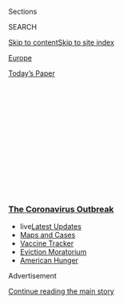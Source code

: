 <div id="app">

<div>

<div>

<div>

<div class="NYTAppHideMasthead css-1q2w90k e1suatyy0">

<div class="section css-ui9rw0 e1suatyy2">

<div class="css-eph4ug er09x8g0">

<div class="css-6n7j50">

</div>

<span class="css-1dv1kvn">Sections</span>

<div class="css-10488qs">

<span class="css-1dv1kvn">SEARCH</span>

</div>

[Skip to content](#site-content)[Skip to site
index](#site-index)

</div>

<div id="masthead-section-label" class="css-1wr3we4 eaxe0e00">

[Europe](https://www.nytimes3xbfgragh.onion/section/world/europe)

</div>

<div class="css-10698na e1huz5gh0">

</div>

</div>

<div id="masthead-bar-one" class="section hasLinks css-15hmgas e1csuq9d3">

<div class="css-uqyvli e1csuq9d0">

</div>

<div class="css-1uqjmks e1csuq9d1">

</div>

<div class="css-9e9ivx">

[](https://myaccount.nytimes3xbfgragh.onion/auth/login?response_type=cookie&client_id=vi)

</div>

<div class="css-1bvtpon e1csuq9d2">

[Today’s
Paper](https://www.nytimes3xbfgragh.onion/section/todayspaper)

</div>

</div>

</div>

</div>

<div data-aria-hidden="false">

<div id="site-content" data-role="main">

<div>

<div class="css-1aor85t" style="opacity:0.000000001;z-index:-1;visibility:hidden">

<div class="css-1hqnpie">

<div class="css-epjblv">

<span class="css-17xtcya">[Europe](/section/world/europe)</span><span class="css-x15j1o">|</span><span class="css-fwqvlz">U.K.
Declares Coronavirus ‘Imminent Threat’ as Europe
Scrambles</span>

</div>

<div class="css-k008qs">

<div class="css-1iwv8en">

<span class="css-18z7m18"></span>

<div>

</div>

</div>

<span class="css-1n6z4y">https://nyti.ms/39p03O8</span>

<div class="css-1705lsu">

<div class="css-4xjgmj">

<div class="css-4skfbu" data-role="toolbar" data-aria-label="Social Media Share buttons, Save button, and Comments Panel with current comment count" data-testid="share-tools">

  - 
  - 
  - 
  - 
    
    <div class="css-6n7j50">
    
    </div>

  - 

</div>

</div>

</div>

</div>

</div>

</div>

<div class="css-13pd83m">

<div class="css-l9svim">

### [<span class="css-pa1jbp"><span class="css-1rxm0ex">The Coronavirus</span><span class="css-1rxm0ex"> Outbreak</span></span>](https://www.nytimes3xbfgragh.onion/news-event/coronavirus?name=styln-coronavirus-national&region=TOP_BANNER&block=storyline_menu_recirc&action=click&pgtype=Article&impression_id=92faac00-f1ce-11ea-b607-5f01091b4cf2&variant=undefined)

  - <span class="css-ousu42"><span class="css-12clwdu">live</span>[Latest
    Updates](https://www.nytimes3xbfgragh.onion/2020/09/08/world/covid-19-coronavirus.html?name=styln-coronavirus-national&region=TOP_BANNER&block=storyline_menu_recirc&action=click&pgtype=Article&impression_id=92fad310-f1ce-11ea-b607-5f01091b4cf2&variant=undefined)</span>
  - <span class="css-ousu42">[Maps and
    Cases](https://www.nytimes3xbfgragh.onion/interactive/2020/us/coronavirus-us-cases.html?name=styln-coronavirus-national&region=TOP_BANNER&block=storyline_menu_recirc&action=click&pgtype=Article&impression_id=92fad311-f1ce-11ea-b607-5f01091b4cf2&variant=undefined)</span>
  - <span class="css-ousu42">[Vaccine
    Tracker](https://www.nytimes3xbfgragh.onion/interactive/2020/science/coronavirus-vaccine-tracker.html?name=styln-coronavirus-national&region=TOP_BANNER&block=storyline_menu_recirc&action=click&pgtype=Article&impression_id=92fad312-f1ce-11ea-b607-5f01091b4cf2&variant=undefined)</span>
  - <span class="css-ousu42">[Eviction
    Moratorium](https://www.nytimes3xbfgragh.onion/2020/09/02/your-money/eviction-moratorium-covid.html?name=styln-coronavirus-national&region=TOP_BANNER&block=storyline_menu_recirc&action=click&pgtype=Article&impression_id=92fad313-f1ce-11ea-b607-5f01091b4cf2&variant=undefined)</span>
  - <span class="css-ousu42">[American
    Hunger](https://www.nytimes3xbfgragh.onion/interactive/2020/09/02/magazine/food-insecurity-hunger-us.html?name=styln-coronavirus-national&region=TOP_BANNER&block=storyline_menu_recirc&action=click&pgtype=Article&impression_id=92fad314-f1ce-11ea-b607-5f01091b4cf2&variant=undefined)</span>

</div>

</div>

<div id="top-wrapper" class="css-1sy8kpn">

<div id="top-slug" class="css-l9onyx">

Advertisement

</div>

[Continue reading the main
story](#after-top)

<div class="ad top-wrapper" style="text-align:center;height:100%;display:block;min-height:250px">

<div id="top" class="place-ad" data-position="top" data-size-key="top">

</div>

</div>

<div id="after-top">

</div>

</div>

<div>

<div id="sponsor-wrapper" class="css-1hyfx7x">

<div id="sponsor-slug" class="css-19vbshk">

Supported by

</div>

[Continue reading the main
story](#after-sponsor)

<div id="sponsor" class="ad sponsor-wrapper" style="text-align:center;height:100%;display:block">

</div>

<div id="after-sponsor">

</div>

</div>

<div class="css-186x18t">

</div>

<div class="css-1vkm6nb ehdk2mb0">

# U.K. Declares Coronavirus ‘Imminent Threat’ as Europe Scrambles

</div>

The declaration lets English public health officials isolate individuals
who may have contracted the virus. It came as the number of cases in the
country rose to eight on Monday.

<div class="css-79elbk" data-testid="photoviewer-wrapper">

<div class="css-z3e15g" data-testid="photoviewer-wrapper-hidden">

</div>

<div class="css-1a48zt4 ehw59r15" data-testid="photoviewer-children">

![<span class="css-16f3y1r e13ogyst0" data-aria-hidden="true">British
citizens repatriated from Hubei Province arriving on Sunday at the
conference center where they will be held in
quarantine.</span><span class="css-cnj6d5 e1z0qqy90" itemprop="copyrightHolder"><span class="css-1ly73wi e1tej78p0">Credit...</span><span><span>Neil
Hall/EPA, via
Shutterstock</span></span></span>](https://static01.graylady3jvrrxbe.onion/images/2020/02/10/world/10virus-europe01/merlin_168628281_06dce942-5e68-4dfb-9230-943c7619e371-articleLarge.jpg?quality=75&auto=webp&disable=upscale)

</div>

</div>

<div class="css-18e8msd">

<div class="css-vp77d3 epjyd6m0">

<div class="css-1baulvz">

By [<span class="css-1baulvz" itemprop="name">Megan
Specia</span>](https://www.nytimes3xbfgragh.onion/by/megan-specia) and
<span class="css-1baulvz last-byline" itemprop="name">Constant
Méheut</span>

</div>

</div>

  - 
    
    <div class="css-ld3wwf e16638kd2">
    
    Published Feb. 10, 2020Updated Feb. 14,
    2020
    
    </div>

  - 
    
    <div class="css-4xjgmj">
    
    <div class="css-pvvomx" data-role="toolbar" data-aria-label="Social Media Share buttons, Save button, and Comments Panel with current comment count" data-testid="share-tools">
    
      - 
      - 
      - 
      - 
        
        <div class="css-6n7j50">
        
        </div>
    
      - 
    
    </div>
    
    </div>

</div>

</div>

<div class="section meteredContent css-1r7ky0e" name="articleBody" itemprop="articleBody">

<div class="css-1fanzo5 StoryBodyCompanionColumn">

<div class="css-53u6y8">

LONDON — Britain’s health department declared the new coronavirus an
[“imminent
threat”](https://www.gov.uk/government/news/secretary-of-state-makes-new-regulations-on-coronavirus)
to public health and announced a series of measures to combat the spread
of the virus, a sign of the seriousness with which local health
authorities are treating the fears of the epidemic.

The newly introduced measures — which apply only in England — are among
the first in Europe to allow the health authorities to keep individuals
in quarantine if public health professionals believe they may be at risk
of spreading the virus.

Four more people in Britain linked to a cluster of transmissions at a
ski resort in France tested positive for the coronavirus, bringing the
total number of cases in the country to eight, the health department
announced Monday.

The coronavirus [has sickened more than 40,500
people](https://www.nytimes3xbfgragh.onion/interactive/2020/world/asia/china-wuhan-coronavirus-maps.html),
mostly in China, and at least 910 people have died since the virus first
emerged in Wuhan, a city of 11 million people in the central part of the
country late last year. Since that time, the virus has also spread to
[at least 24
countries](http://www.nytimes3xbfgragh.onion/2020/02/13/world/asia/china-coronavirus.html),
[triggering fears of a global
pandemic.](https://www.nytimes3xbfgragh.onion/2020/02/02/health/coronavirus-pandemic-china.html)

</div>

</div>

<div class="css-1fanzo5 StoryBodyCompanionColumn">

<div class="css-53u6y8">

*\[Read:* [*China says 1,700 health workers have contracted
coronavirus.*](https://www.nytimes3xbfgragh.onion/2020/02/14/world/asia/china-coronavirus.html)*\]*

The Department of Health and Social Care emphasized that the risk of
contracting the coronavirus in Britain remained “moderate,” even as the
government empowered the health authorities to forcibly quarantine
people. It also designated a hospital, near Liverpool, and a conference
center, northwest of London, as isolation facilities for those placed
under quarantine.

“I will do everything in my power to keep people in this country safe,”
Matt Hancock, Britain’s health secretary, [said in a
statement](https://www.gov.uk/government/news/health-secretary-announces-strengthened-legal-powers-to-bolster-public-health-protections-against-coronavirus).
“We are taking every possible step to control the outbreak of
coronavirus.”

He added that it meant health care providers would be “supported with
additional legal powers to keep people safe across the country,” noting
transmission of the coronavirus would “constitute a serious threat.”

The new measures were announced a day after a repatriation flight from
Hubei Province — Wuhan is the largest city in the area — carrying about
200 citizens from Britain and elsewhere landed at an air force base in
central England. British passengers were taken to the Kents Hill Park
conference center, about 50 miles northwest of London, for 14 days of
quarantine.

</div>

</div>

<div class="css-79elbk" data-testid="photoviewer-wrapper">

<div class="css-z3e15g" data-testid="photoviewer-wrapper-hidden">

</div>

<div class="css-1a48zt4 ehw59r15" data-testid="photoviewer-children">

![<span class="css-16f3y1r e13ogyst0" data-aria-hidden="true">A view of
the French Alpine resort of Les Contamines-Montjoie, the site of a
cluster of
cases.</span><span class="css-cnj6d5 e1z0qqy90" itemprop="copyrightHolder"><span class="css-1ly73wi e1tej78p0">Credit...</span><span>Denis
Balibouse/Reuters</span></span>](https://static01.graylady3jvrrxbe.onion/images/2020/02/10/world/10virus-europe02/10virus-europe02-articleLarge.jpg?quality=75&auto=webp&disable=upscale)

</div>

</div>

<div class="css-1fanzo5 StoryBodyCompanionColumn">

<div class="css-53u6y8">

Twenty Germans who were on board the evacuation flight were brought to a
Red Cross hospital in Berlin. Like 126 Germans who were picked up from
Wuhan earlier this month, those who arrived at the weekend agreed to a
quarantine time of two weeks. There are 14 known cases of the virus
across Germany.

</div>

</div>

<div class="css-1fanzo5 StoryBodyCompanionColumn">

<div class="css-53u6y8">

*\[Read:* [*U.K. businessman linked to coronavirus cluster comes
forward.*](http://www.nytimes3xbfgragh.onion/2020/02/11/world/europe/coronavirus-britain-steve-walsh.html)*\]*

By Monday morning, eight people in England had tested positive for the
coronavirus, [according to a statement from Professor Chris
Whitty](https://www.gov.uk/government/news/chief-medical-officer-for-england-announces-four-further-coronavirus-cases),
the Department of Health’s Chief Medical Officer for England, doubling
from a day earlier the known cases in the
country.

<div id="NYT_MAIN_CONTENT_1_REGION" class="css-9tf9ac">

<div>

<div id="styln-covid-updates-world" class="section interactive-content interactive-size-medium css-1ftcdic">

<div class="css-17ih8de interactive-body">

<div id="styln-briefing-block" data-asset-id="QXJ0aWNsZTpueXQ6Ly9hcnRpY2xlLzczNDIwODc0LTQ1NGYtNTQ4Ny1hYzExLTM0Mzg2ODUxZDI3ZA==">

<div class="briefing-block-header-section">

# [Latest Updates: The Coronavirus Outbreak](https://www.nytimes3xbfgragh.onion/2020/09/08/world/covid-19-coronavirus.html?action=click&pgtype=Article&state=default&region=MAIN_CONTENT_1&context=storylines_live_updates)

<div class="briefing-block-ts">

Updated 2020-09-08T12:22:35.182Z

</div>

</div>

  - [Trillions of dollars separate lawmakers’ proposals for virus
    relief.](https://www.nytimes3xbfgragh.onion/2020/09/08/world/covid-19-coronavirus.html?action=click&pgtype=Article&state=default&region=MAIN_CONTENT_1&context=storylines_live_updates#link-46162376)
  - [Nine drugmakers pledge to thoroughly vet any coronavirus
    vaccine.](https://www.nytimes3xbfgragh.onion/2020/09/08/world/covid-19-coronavirus.html?action=click&pgtype=Article&state=default&region=MAIN_CONTENT_1&context=storylines_live_updates#link-679303d7)
  - [‘The lockdown killed my father’: Farmer suicides add to India’s
    virus
    misery.](https://www.nytimes3xbfgragh.onion/2020/09/08/world/covid-19-coronavirus.html?action=click&pgtype=Article&state=default&region=MAIN_CONTENT_1&context=storylines_live_updates#link-1c973131)

<div class="briefing-block-footer">

<div class="briefing-block-footer-meta">

[See more
updates](https://www.nytimes3xbfgragh.onion/2020/09/08/world/covid-19-coronavirus.html?action=click&pgtype=Article&state=default&region=MAIN_CONTENT_1&context=storylines_live_updates)

</div>

<div class="briefing-block-briefinglinks">

<span>More live coverage:</span>
[Markets](https://www.nytimes3xbfgragh.onion/live/2020/09/08/business/stock-market-today-coronavirus?action=click&pgtype=Article&state=default&region=MAIN_CONTENT_1&context=storylines_live_updates)

</div>

</div>

</div>

</div>

</div>

</div>

</div>

“The new cases are all known contacts of a previously confirmed U.K.
case, and the virus was passed on in France,” Professor Whitty said in a
statement. “Experts at Public Health England continue to work hard
tracing patient contacts from the U.K. cases. They successfully
identified these individuals and ensured the appropriate support was
provided.”

The new cases in Britain are linked to cases in France, according to the
French health authorities which all [trace back to a group of British
citizens staying in a chalet](https://www.dailymotion.com/video/x7rnsoh)
in the Alpine village of Les Contamines-Montjoie, near Switzerland, late
last month.

A British man at the center of the transmissions is believed to have
contracted the coronavirus while attending a conference in Singapore,
before flying<span class="css-8l6xbc evw5hdy0"> </span>to Geneva on Jan.
24, and from there<span class="css-8l6xbc evw5hdy0"> </span>the village,
where he shared lodgings with a group of fellow Britons.

The man then returned to Britain on Jan. 28 on an easyJet flight, the
budget airline confirmed in an emailed statement. He is among the eight
people in Britain who have tested positive for the virus.

<div id="NYT_MAIN_CONTENT_2_REGION" class="css-9tf9ac">

<div>

</div>

</div>

EasyJet said in an emailed statement that it had been notified by the
public health authorities that a customer who had recently traveled on
flight EZS8481 from Geneva to London Gatwick on Jan. 28 had since
received a coronavirus diagnosis.

</div>

</div>

<div class="css-1fanzo5 StoryBodyCompanionColumn">

<div class="css-53u6y8">

“Public Health England is contacting all passengers who were seated in
the vicinity of the customer,” the company said in a statement, but
noted that since the man had not been experiencing any symptoms, the
risk to others on board the flight was “very low.”

At least one of the people who tested positive for the virus was
confirmed to be from Brighton, a seaside town on England’s south coast,
and the BBC reported on Monday that the County Oak medical center there
had to shut its doors after [a member of staff tested positive for the
virus](https://www.bbc.co.uk/news/uk-51447761).

A message on the center’s answering machine indicated it had been closed
for an “urgent operational health and safety
reason.”<span class="css-8l6xbc evw5hdy0"> </span>

Public Health England confirmed that two of the cases of coronavirus in
Britain were health care workers. Yvonne Doyle, Public Health England’s
medical director, said in a statement that all of the new cases
announced on Monday were “closely linked to one another.”

“Our priority has been to speak to those who have close and sustained
contact with confirmed cases, so we can advise them on what they can do
to limit the spread of the virus,” she said. “We are now working
urgently to identify all patients and other health care workers who may
have come into close contact, and at this stage we believe this to be a
relatively small
number.”

<div id="NYT_MAIN_CONTENT_3_REGION" class="css-9tf9ac">

<div>

<div id="styln-prism-freeform-1594220623585" class="section interactive-content interactive-size-medium css-1ftcdic">

<div class="css-17ih8de interactive-body">

<div id="prism-freeform-block-62914" class="css-19mumt8" data-role="complementary" data-storyline="The Coronavirus Outbreak" data-truncated="true" tabindex="0">

<div class="css-a8d9oz">

<div class="css-eb027h">

[](https://www.nytimes3xbfgragh.onion/news-event/coronavirus?action=click&pgtype=Article&state=default&region=MAIN_CONTENT_3&context=storylines_faq)

### The Coronavirus Outbreak ›

#### Frequently Asked Questions

Updated September 4, 2020

  - #### What are the symptoms of coronavirus?
    
      - In the beginning, the coronavirus [seemed like it was primarily
        a respiratory
        illness](https://www.nytimes3xbfgragh.onion/article/coronavirus-facts-history.html?action=click&pgtype=Article&state=default&region=MAIN_CONTENT_3&context=storylines_faq#link-6817bab5) —
        many patients had fever and chills, were weak and tired, and
        coughed a lot, though some people don’t show many symptoms at
        all. Those who seemed sickest had pneumonia or acute respiratory
        distress syndrome and received supplemental oxygen. By now,
        doctors have identified many more symptoms and syndromes. In
        April, [the C.D.C. added to the list of early
        signs](https://www.nytimes3xbfgragh.onion/2020/04/27/health/coronavirus-symptoms-cdc.html?action=click&pgtype=Article&state=default&region=MAIN_CONTENT_3&context=storylines_faq) sore
        throat, fever, chills and muscle aches. Gastrointestinal upset,
        such as diarrhea and nausea, has also been observed. Another
        telltale sign of infection may be a sudden, profound diminution
        of one’s [sense of smell and
        taste.](https://www.nytimes3xbfgragh.onion/2020/03/22/health/coronavirus-symptoms-smell-taste.html?action=click&pgtype=Article&state=default&region=MAIN_CONTENT_3&context=storylines_faq) Teenagers
        and young adults in some cases have developed painful red and
        purple lesions on their fingers and toes — nicknamed “Covid toe”
        — but few other serious symptoms.

  - #### Why is it safer to spend time together outside?
    
      - [Outdoor
        gatherings](https://www.nytimes3xbfgragh.onion/2020/05/15/us/coronavirus-what-to-do-outside.html?action=click&pgtype=Article&state=default&region=MAIN_CONTENT_3&context=storylines_faq) lower
        risk because wind disperses viral droplets, and sunlight can
        kill some of the virus. Open spaces prevent the virus from
        building up in concentrated amounts and being inhaled, which can
        happen when infected people exhale in a confined space for long
        stretches of time, said Dr. Julian W. Tang, a virologist at the
        University of Leicester.

  - #### Why does standing six feet away from others help?
    
      - The coronavirus spreads primarily through droplets from your
        mouth and nose, especially when you cough or sneeze. The C.D.C.,
        one of the organizations using that measure, [bases its
        recommendation of six
        feet](https://www.nytimes3xbfgragh.onion/2020/04/14/health/coronavirus-six-feet.html?action=click&pgtype=Article&state=default&region=MAIN_CONTENT_3&context=storylines_faq) on
        the idea that most large droplets that people expel when they
        cough or sneeze will fall to the ground within six feet. But six
        feet has never been a magic number that guarantees complete
        protection. Sneezes, for instance, can launch droplets a lot
        farther than six feet, [according to a recent
        study](https://jamanetwork.com/journals/jama/fullarticle/2763852).
        It's a rule of thumb: You should be safest standing six feet
        apart outside, especially when it's windy. But keep a mask on at
        all times, even when you think you’re far enough apart.

  - #### I have antibodies. Am I now immune?
    
      - As of right now,[ that seems likely, for at least several
        months.](https://www.nytimes3xbfgragh.onion/2020/07/22/health/covid-antibodies-herd-immunity.html?action=click&pgtype=Article&state=default&region=MAIN_CONTENT_3&context=storylines_faq) There
        have been frightening accounts of people suffering what seems to
        be a second bout of Covid-19. But experts say these patients may
        have a drawn-out course of infection, with the virus taking a
        slow toll weeks to months after initial exposure. People
        infected with the coronavirus typically
        [produce](https://www.nature.com/articles/s41586-020-2456-9) immune
        molecules called antibodies, which are [protective proteins made
        in response to an
        infection](https://www.nytimes3xbfgragh.onion/2020/05/07/health/coronavirus-antibody-prevalence.html?action=click&pgtype=Article&state=default&region=MAIN_CONTENT_3&context=storylines_faq)[.
        These antibodies
        may](https://www.nytimes3xbfgragh.onion/2020/05/07/health/coronavirus-antibody-prevalence.html?action=click&pgtype=Article&state=default&region=MAIN_CONTENT_3&context=storylines_faq) last
        in the body [only two to three
        months](https://www.nature.com/articles/s41591-020-0965-6),
        which may seem worrisome, but that’s perfectly normal after an
        acute infection subsides, said Dr. Michael Mina, an immunologist
        at Harvard University. It may be possible to get the coronavirus
        again, but it’s highly unlikely that it would be possible in a
        short window of time from initial infection or make people
        sicker the second time.

  - #### What are my rights if I am worried about going back to work?
    
      - Employers have to provide [a safe
        workplace](https://www.osha.gov/SLTC/covid-19/standards.html) with
        policies that protect everyone equally. [And if one of your
        co-workers tests positive for the coronavirus, the
        C.D.C.](https://www.nytimes3xbfgragh.onion/article/coronavirus-money-unemployment.html?action=click&pgtype=Article&state=default&region=MAIN_CONTENT_3&context=storylines_faq) has
        said that [employers should tell their
        employees](https://www.cdc.gov/coronavirus/2019-ncov/community/guidance-business-response.html) --
        without giving you the sick employee’s name -- that they may
        have been exposed to the
virus.

<div id="styln-survey-component-62914" class="styln-survey-component" data-surveyname="faq" data-surveystoryline="coronavirus">

</div>

</div>

<div class="css-6mllg9">

</div>

<div class="css-pmm6ed">

<span class="css-5gimkt"></span>

</div>

</div>

</div>

</div>

</div>

</div>

</div>

A pub near Brighton in Hove, The Grenadier, said in a [statement on its
Facebook
page](https://www.facebookcorewwwi.onion/thegrenadier/posts/620833655361749?__xts__%5B0%5D=68.ARCcECQenKv0mP5H_9Xqdz0l9ZPK9eD5ipbnnR2ZPR-AWq6od8K3R4oH72iu8MMZlT75bgkQgBSIWQsC7WwRqqoJ6eSXzN8LBOfay970oaMyxcYoJbgkDP6_wBuCyrvQQtgaB5-GIBJu-gpxNvXcbtxSRfb0BgpQBPmOWjk718Cl47XnlfW0jvqU52SIj04PyzgNrAjySElFTv1-0HaUpIrgTMh2ZeCZ8kjODcMVe2Mj_jkY4U618_jaXSXRhDxXgMTj8lasZM3W8b8HQ0NWgPrq659Lj2RT3J7RI6qBuQ8YPBC5XNReeCq25pHqkYyvY3pvw8lNe_eEGvJShCN-lpM&__tn__=-R)
that a person confirmed to have the virus had visited the establishment,
but that Public Health England had determined there was minimal risk,
and it was following official advice to remain
open.

</div>

</div>

<div class="css-79elbk" data-testid="photoviewer-wrapper">

<div class="css-z3e15g" data-testid="photoviewer-wrapper-hidden">

</div>

<div class="css-1a48zt4 ehw59r15" data-testid="photoviewer-children">

<div class="css-1xdhyk6 erfvjey0">

<span class="css-1ly73wi e1tej78p0">Image</span>

<div class="css-zjzyr8">

<div data-testid="lazyimage-container" style="height:257.1333333333334px">

</div>

</div>

</div>

<span class="css-16f3y1r e13ogyst0" data-aria-hidden="true">Cleaning at
the pharmacy attached to the County Oak Medical Center in Brighton on
Monday. The center was closed after a worker was found to have the
coronavirus.</span><span class="css-cnj6d5 e1z0qqy90" itemprop="copyrightHolder"><span class="css-1ly73wi e1tej78p0">Credit...</span><span>Glyn
Kirk/Agence France-Presse — Getty Images</span></span>

</div>

</div>

<div class="css-1fanzo5 StoryBodyCompanionColumn">

<div class="css-53u6y8">

At least [five other Britons who stayed in the chalet and are still in
France have tested positive for the
coronavirus](https://www.dailymotion.com/video/x7rmoy6), said Agnès
Buzyn, France’s health minister. They are among at least 11 people in
France who have tested positive for the disease.

A 9-year-old boy was among the British people who contracted the virus
in the ski village. According to a spokeswoman for the region, the child
is a permanent resident of the village, where he lives with his father,
who also contracted the virus, and two siblings. His mother is currently
in Britain.

He attended a local school in Les Contamines-Montjoie and took French
lessons in two nearby schools in Saint-Gervais and Thonon-Les-Bains. As
a precaution, the three schools have all been closed for the week and
fellow students are being tested.

Six other British people staying in the chalet have all tested negative
for the virus, according to the head of France’s national health agency,
Jérome Salomon.

The French health authorities said they were still in the process of
determining exactly how many people were staying in the chalet and who
may have come into contact with those carrying the coronavirus.

Ms. Buzyn, the health minister, visited the ski resort on Sunday.

“It is important to reassure the people of this village,” she said. “We
have to tell them that there is no risk when you meet people on the
street, it’s not the same as being in contact with an infected person.”

“It’s about close, sustained, face-to-face or physical contact,” she
added.

A crisis unit has been opened in Les Contamines-Montjoie, where testing
is underway to determine if there are further cases of the coronavirus.

</div>

</div>

<div class="css-1fanzo5 StoryBodyCompanionColumn">

<div class="css-53u6y8">

On Sunday night, Mr. Salomon, the head of the national health agency,
announced that results from 21 samples had all tested negative and that
25 others were still being analyzed.

“It’s already very good news,” he said.

Etienne Jacquet, the mayor of Les Contamines-Montjoie, said in a phone
interview that students who might have been in contact with the infected
child underwent tests as a priority on Sunday. He said the precautionary
measures made the village, in his opinion, the “most secure city in
France” when it came to the coronavirus.

“In Les Contamines-Montjoie life goes on normally,” Mr. Jacquet said.
“For the moment there is absolutely no crisis.”

Megan Specia reported from London and Constant Méheut reported from
Paris. Christopher F. Schuetze contributed reporting from Berlin.

</div>

</div>

<div>

</div>

</div>

<div>

</div>

<div>

</div>

<div>

</div>

<div>

<div id="bottom-wrapper" class="css-1ede5it">

<div id="bottom-slug" class="css-l9onyx">

Advertisement

</div>

[Continue reading the main
story](#after-bottom)

<div id="bottom" class="ad bottom-wrapper" style="text-align:center;height:100%;display:block;min-height:90px">

</div>

<div id="after-bottom">

</div>

</div>

</div>

</div>

</div>

## Site Index

<div>

</div>

## Site Information Navigation

  - [© <span>2020</span> <span>The New York Times
    Company</span>](https://help.nytimes3xbfgragh.onion/hc/en-us/articles/115014792127-Copyright-notice)

<!-- end list -->

  - [NYTCo](https://www.nytco.com/)
  - [Contact
    Us](https://help.nytimes3xbfgragh.onion/hc/en-us/articles/115015385887-Contact-Us)
  - [Work with us](https://www.nytco.com/careers/)
  - [Advertise](https://nytmediakit.com/)
  - [T Brand Studio](http://www.tbrandstudio.com/)
  - [Your Ad
    Choices](https://www.nytimes3xbfgragh.onion/privacy/cookie-policy#how-do-i-manage-trackers)
  - [Privacy](https://www.nytimes3xbfgragh.onion/privacy)
  - [Terms of
    Service](https://help.nytimes3xbfgragh.onion/hc/en-us/articles/115014893428-Terms-of-service)
  - [Terms of
    Sale](https://help.nytimes3xbfgragh.onion/hc/en-us/articles/115014893968-Terms-of-sale)
  - [Site
    Map](https://spiderbites.nytimes3xbfgragh.onion)
  - [Help](https://help.nytimes3xbfgragh.onion/hc/en-us)
  - [Subscriptions](https://www.nytimes3xbfgragh.onion/subscription?campaignId=37WXW)

</div>

</div>

</div>

</div>
